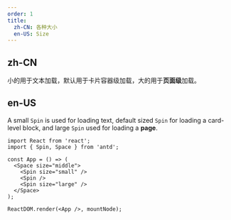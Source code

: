 ```yaml
---
order: 1
title:
  zh-CN: 各种大小
  en-US: Size
---
```


## zh-CN

小的用于文本加载，默认用于卡片容器级加载，大的用于**页面级**加载。

## en-US

A small `Spin` is used for loading text, default sized `Spin` for loading a card-level block, and large `Spin` used for loading a **page**.

```tsx
import React from 'react';
import { Spin, Space } from 'antd';

const App = () => (
  <Space size="middle">
    <Spin size="small" />
    <Spin />
    <Spin size="large" />
  </Space>
);

ReactDOM.render(<App />, mountNode);
```
